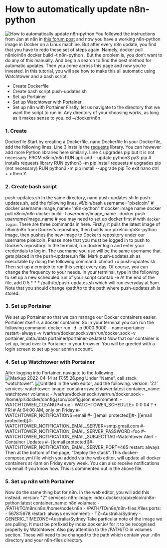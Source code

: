 # How to automatically update n8n-python
![ How to automatically update n8n-python](/content/images/size/w2000/2022/04/IMG_2587.jpg)
You followed the instructions from Jan at n8n in
[this forum post](https://community.n8n.io/t/running-python-with-n8n/5715/3?u=d4vidsha) and now you have a working
n8n-python image in Docker on a Linux machine. But after every n8n update, you find that you have to redo these set of steps again. Namely,
docker pull n8nio/n8n
docker build -t n8n-python .
But the problem is, you don’t want to do any of this manually. And begin a search to find the best method for automatic updates. Then you come across this page and now you’re invested.
In this tutorial, you will see how to make this all automatic using Watchtower and a bash script.
- Create
Dockerfile
- Create bash script
push-updates.sh
- Set up Portainer
- Set up Watchtower with Portainer
- Set up n8n with Portainer
Firstly, let us navigate to the directory that we want the script to run in. Any directory of your choosing works, as long as it makes sense to you.
cd ~/docker/n8n
### 1. Create
Dockerfile
Start by creating a
Dockerfile.
nano Dockerfile
In your
Dockerfile, add the following lines. Line 3 installs the
[requests](https://docs.python-requests.org/en/latest/) library. You can however add more Python libraries here similarly. Line 4 upgrades pip but it is not necessary.
FROM n8nio/n8n RUN apk add --update python3 py3-pip # installs requests library RUN python3 -m pip install requests # upgrades pip (not necessary) RUN python3 -m pip install --upgrade pip
To exit nano
ctrl + x then
Y.
### 2. Create bash script
push-updates.sh
In the same directory,
nano push-updates.sh
In
push-updates.sh, add the following lines.
#!/bin/bash username="pixelcoin" # docker username image_name="n8n-python" # docker image name docker pull n8nio/n8n docker build -t $username/$image_name . docker push $username/$image_name # you may need to set up docker first # with `docker login`.
There are three commands in here. Firstly, it pulls the latest image of
n8nio/n8n from Docker’s repository, then builds our
pixelcoin/n8n-python image, then pushes the new image to Docker’s repository under our username
pixelcoin.
Please note that you must be logged in to push to Docker’s repository. In the terminal, run
docker login and enter your credentials to log in. The username you use will be the same username that gets placed in the
push-updates.sh file.
Mark
push-updates.sh as executable by doing the following command:
chmod +x push-updates.sh
Then set up a cronjob to run this script every day. Of course, you can change the frequency to your needs. In your terminal, type in the following to set up a new scheduled run of your script
crontab -e
At the end of the file, add
0 5 * * * /path/to/push-updates.sh
which will run everyday at 5am. Note that you should change
/path/to to the path where
push-updates.sh is stored.
### 3. Set up Portainer
We set up Portainer so that we can manage our Docker containers easier. Portainer itself is a docker container. So in your terminal you can run the following command.
docker run -d -p 9000:9000 --name=portainer --restart=always -v /var/run/docker.sock:/var/run/docker.sock -v portainer_data:/data portainer/portainer-ce:latest
Now that our container is set up, head over to Portainer in your browser. You will be greeted with a login screen to set up your admin account.
### 4. Set up Watchtower with Portainer
After logging into Portainer, navigate to the following.
![ Markup 2022-04-14 at 17.55.26.png](https://blog.davidsha.me/content/images/2022/04/Markup-2022-04-14-at-17.55.26.png)
Under “Name”, call stack “watchtower”.
![ Untitled](https://blog.davidsha.me/content/images/2022/04/Untitled.png)
In the web editor, add the following.
version: '2.1' services: watchtower: image: containrrr/watchtower:latest container_name: watchtower volumes: - /var/run/docker.sock:/var/run/docker.sock - /home/pi/.docker/config.json:/config.json environment: - WATCHTOWER_CLEANUP=true - WATCHTOWER_SCHEDULE= 0 0 04 ? * FRI # At 04:00 AM, only on Friday #- WATCHTOWER_NOTIFICATIONS=email #-
[[email protected]]#- [[email protected]]#- WATCHTOWER_NOTIFICATION_EMAIL_SERVER=smtp.gmail.com #- WATCHTOWER_NOTIFICATION_EMAIL_SERVER_PASSWORD=foo #- WATCHTOWER_NOTIFICATION_EMAIL_SUBJECTTAG=Watchtower Alert - Container Updates #- [[email protected]]#- WATCHTOWER_NOTIFICATION_EMAIL_SERVER_PORT=465 restart: always
Then at the bottom of the page, “Deploy the stack”.
This
docker-compose.yml file which you added via the web editor, will update all docker containers at 4am on Friday every week. You can also receive notifications via email if you know how. This is commented out in the above file.
### 5. Set up n8n with Portainer
Now do the same thing but for n8n. In the web editor, you will add this instead.
version: "2" services: n8n: image: index.docker.io/pixelcoin/n8n-python:latest container_name: n8n volumes: - /PATH/TO/n8n/.n8n:/home/node/.n8n - /PATH/TO/n8n/n8n-files:/files ports: - 5678:5678 restart: always environment: - TZ=Australia/Sydney - GENERIC_TIMEZONE=Australia/Sydney
Take particular note of the image we are pulling. It must be prefixed by
index.docker.io/ for it to be recognised properly by Watchtower. Also pay attention to the
/PATH/TO in volumes section. These will need to be changed to the path which contain your
.n8n directory and your
n8n-files directory.